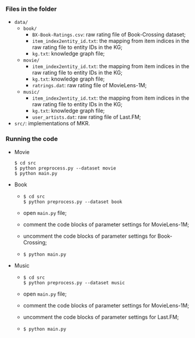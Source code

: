 

### Files in the folder

- `data/`
  - `book/`
    - `BX-Book-Ratings.csv`: raw rating file of Book-Crossing dataset;
    - `item_index2entity_id.txt`: the mapping from item indices in the raw rating file to entity IDs in the KG;
    - `kg.txt`: knowledge graph file;
  - `movie/`
    - `item_index2entity_id.txt`: the mapping from item indices in the raw rating file to entity IDs in the KG;
    - `kg.txt`: knowledge graph file;
    - `ratrings.dat`: raw rating file of MovieLens-1M;
  - `music/`
    - `item_index2entity_id.txt`: the mapping from item indices in the raw rating file to entity IDs in the KG;
    - `kg.txt`: knowledge graph file;
    - `user_artists.dat`: raw rating file of Last.FM;
- `src/`: implementations of MKR.




### Running the code
- Movie
  ```
  $ cd src
  $ python preprocess.py --dataset movie
  $ python main.py
  ```
- Book
  - ```
    $ cd src
    $ python preprocess.py --dataset book
    ```
  - open `main.py` file;
    
  - comment the code blocks of parameter settings for MovieLens-1M;
    
  - uncomment the code blocks of parameter settings for Book-Crossing;
    
  - ```
    $ python main.py
    ```
- Music
  - ```
    $ cd src
    $ python preprocess.py --dataset music
    ```
  - open `main.py` file;
    
  - comment the code blocks of parameter settings for MovieLens-1M;
    
  - uncomment the code blocks of parameter settings for Last.FM;
    
  - ```
    $ python main.py
    ```